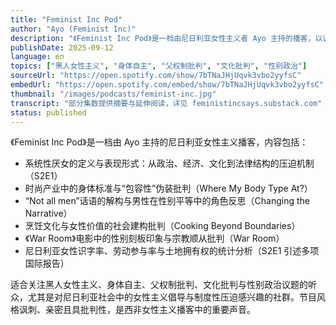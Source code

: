 ```yaml
---
title: "Feminist Inc Pod"
author: "Ayo (Feminist Inc)"
description: "《Feminist Inc Pod》是一档由尼日利亚女性主义者 Ayo 主持的播客，以讽刺与亲密风格探讨尼日利亚女性的现实处境。节目内容涵盖系统性厌女、身体政治、法律不公、文化规范与媒体表征，强调黑人女性主义与交叉性视角，是尼日利亚女性主义播客中的独立声音。"
publishDate: 2025-09-12
language: en
topics: ["黑人女性主义", "身体自主", "父权制批判", "文化批判", "性别政治"]
sourceUrl: "https://open.spotify.com/show/7bTNaJHjUqvk3vbo2yyfsC"
embedUrl: "https://open.spotify.com/embed/show/7bTNaJHjUqvk3vbo2yyfsC"
thumbnail: "/images/podcasts/feminist-inc.jpg"
transcript: "部分集数提供摘要与延伸阅读，详见 feministincsays.substack.com"
status: published
---
```


《Feminist Inc Pod》是一档由 Ayo 主持的尼日利亚女性主义播客，内容包括：

- 系统性厌女的定义与表现形式：从政治、经济、文化到法律结构的压迫机制（S2E1）
- 时尚产业中的身体标准与“包容性”伪装批判（Where My Body Type At?）
- “Not all men”话语的解构与男性在性别平等中的角色反思（Changing the Narrative）
- 烹饪文化与女性价值的社会建构批判（Cooking Beyond Boundaries）
- 《War Room》电影中的性别刻板印象与宗教顺从批判（War Room）
- 尼日利亚女性识字率、劳动参与率与土地拥有权的统计分析（S2E1 引述多项国际报告）

适合关注黑人女性主义、身体自主、父权制批判、文化批判与性别政治议题的听众，尤其是对尼日利亚社会中的女性主义倡导与制度性压迫感兴趣的社群。节目风格讽刺、亲密且具批判性，是西非女性主义播客中的重要声音。
